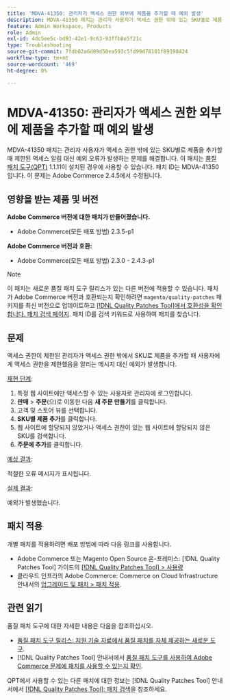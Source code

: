 ```yaml
---
title: 'MDVA-41350: 관리자가 액세스 권한 외부에 제품을 추가할 때 예외 발생'
description: MDVA-41350 패치는 관리자 사용자가 액세스 권한 밖에 있는 SKU별로 제품을 추가할 때 제한된 액세스 알림 대신 예외 오류가 발생하는 문제를 해결합니다. 이 패치는 [Quality Patches Tool (QPT)](https://experienceleague.adobe.com/en/docs/commerce-operations/tools/quality-patches-tool/quality-patches-tool-to-self-serve-quality-patches) 1.1.11이 설치된 경우 사용할 수 있습니다. 패치 ID는 MDVA-41350입니다. 이 문제는 Adobe Commerce 2.4.5에서 수정됩니다.
feature: Admin Workspace, Products
role: Admin
exl-id: 4dc5ee5c-bd93-42e1-9c63-93ffb8e5f21c
type: Troubleshooting
source-git-commit: 7fdb02a6d89d50ea593c5fd99d78101f89198424
workflow-type: tm+mt
source-wordcount: '469'
ht-degree: 0%

---
```


# MDVA-41350: 관리자가 액세스 권한 외부에 제품을 추가할 때 예외 발생

MDVA-41350 패치는 관리자 사용자가 액세스 권한 밖에 있는 SKU별로 제품을 추가할 때 제한된 액세스 알림 대신 예외 오류가 발생하는 문제를 해결합니다. 이 패치는 [품질 패치 도구(QPT)](https://experienceleague.adobe.com/en/docs/commerce-operations/tools/quality-patches-tool/quality-patches-tool-to-self-serve-quality-patches) 1.1.11이 설치된 경우에 사용할 수 있습니다. 패치 ID는 MDVA-41350입니다. 이 문제는 Adobe Commerce 2.4.5에서 수정됩니다.

## 영향을 받는 제품 및 버전

**Adobe Commerce 버전에 대한 패치가 만들어졌습니다.**

* Adobe Commerce(모든 배포 방법) 2.3.5-p1

**Adobe Commerce 버전과 호환:**

* Adobe Commerce(모든 배포 방법) 2.3.0 - 2.4.3-p1

>[!NOTE]
>
>이 패치는 새로운 품질 패치 도구 릴리스가 있는 다른 버전에 적용할 수 있습니다. 패치가 Adobe Commerce 버전과 호환되는지 확인하려면 `magento/quality-patches` 패키지를 최신 버전으로 업데이트하고 [[!DNL Quality Patches Tool]에서 호환성을 확인합니다. 패치 검색 페이지](https://experienceleague.adobe.com/en/docs/commerce-operations/tools/quality-patches-tool/quality-patches-tool-to-self-serve-quality-patches). 패치 ID를 검색 키워드로 사용하여 패치를 찾습니다.

## 문제

액세스 권한이 제한된 관리자가 액세스 권한 밖에서 SKU로 제품을 추가할 때 사용자에게 액세스 권한을 제한했음을 알리는 메시지 대신 예외가 발생합니다.

<u>재현 단계</u>:

1. 특정 웹 사이트에만 액세스할 수 있는 사용자로 관리자에 로그인합니다.
1. **판매** > **주문**(으)로 이동한 다음 **새 주문 만들기**&#x200B;를 클릭합니다.
1. 고객 및 스토어 뷰를 선택합니다.
1. **SKU별 제품 추가**&#x200B;를 클릭합니다.
1. 웹 사이트에 할당되지 않았거나 액세스 권한이 있는 웹 사이트에 할당되지 않은 SKU를 검색합니다.
1. **주문에 추가**&#x200B;를 클릭합니다.

<u>예상 결과</u>:

적절한 오류 메시지가 표시됩니다.

<u>실제 결과</u>:

예외가 발생했습니다.

## 패치 적용

개별 패치를 적용하려면 배포 방법에 따라 다음 링크를 사용합니다.

* Adobe Commerce 또는 Magento Open Source 온-프레미스: [!DNL Quality Patches Tool] 가이드의 [[!DNL Quality Patches Tool] > 사용량](/help/tools/quality-patches-tool/usage.md)
* 클라우드 인프라의 Adobe Commerce: Commerce on Cloud Infrastructure 안내서의 [업그레이드 및 패치 > 패치 적용](https://experienceleague.adobe.com/docs/commerce-cloud-service/user-guide/develop/upgrade/apply-patches.html).

## 관련 읽기

품질 패치 도구에 대한 자세한 내용은 다음을 참조하십시오.

* [품질 패치 도구 릴리스: 지원 기술 자료에서 품질 패치를 자체 제공하는 새로운 도구](https://experienceleague.adobe.com/en/docs/commerce-operations/tools/quality-patches-tool/quality-patches-tool-to-self-serve-quality-patches).
* [!DNL Quality Patches Tool] 안내서에서 [품질 패치 도구를 사용하여 Adobe Commerce 문제에 패치를 사용할 수 있는지 확인](/help/tools/quality-patches-tool/patches-available-in-qpt/check-patch-for-magento-issue-with-magento-quality-patches.md).

QPT에서 사용할 수 있는 다른 패치에 대한 정보는 [!DNL Quality Patches Tool] 안내서에서 [[!DNL Quality Patches Tool]: 패치 검색](https://experienceleague.adobe.com/tools/commerce-quality-patches/index.html)을 참조하세요.
